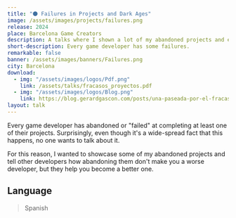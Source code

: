 ```yaml
---
title: "🌑 Failures in Projects and Dark Ages"
image: /assets/images/projects/failures.png
release: 2024
place: Barcelona Game Creators
description: A talks where I shown a lot of my abandoned projects and explained how failing at completing projects can actually be a good thing.
short-description: Every game developer has some failures.
remarkable: false
banner: /assets/images/banners/Failures.png
city: Barcelona
download:
  - img: "/assets/images/logos/Pdf.png"
    link: /assets/talks/fracasos_proyectos.pdf
  - img: "/assets/images/logos/Blog.png"
    link: https://blog.gerardgascon.com/posts/una-paseada-por-el-fracaso/
layout: talk
---
```


Every game developer has abandoned or "failed" at completing at least one of their projects. Surprisingly, even though it's a wide-spread fact that this happens, no one wants to talk about it.

For this reason, I wanted to showcase some of my abandoned projects and tell other developers how abandoning them don't make you a worse developer, but they help you become a better one.

## Language

> Spanish
